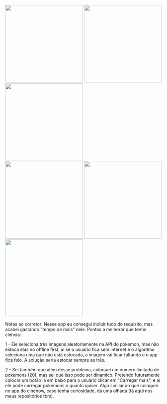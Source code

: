 <p float="left">
  <img src="https://github.com/user-attachments/assets/4b4e4b1b-0b6e-46f2-8520-ab413a9d90f7" width="250" />
  <img src="https://github.com/user-attachments/assets/564453a8-b678-42bf-8912-ae6f89abd63c" width="250" /> 
  <img src="https://github.com/user-attachments/assets/451c7df1-535e-4a23-af8a-43a38fc6be81" width="250" /> 
  <br>
  <img src="https://github.com/user-attachments/assets/596ffe53-563a-4719-b0b1-6234056ef889" width="250" /> 
  <img src="https://github.com/user-attachments/assets/25d7b220-56ff-447d-ab92-68cff546e34b" width="250" /> 
  <img src="https://github.com/user-attachments/assets/74981239-a508-45fc-ae7d-0740df97192c" width="250" /> 
</p>


Notas ao corretor:
Nesse app eu consegui incluir tudo do requisito, mas acabei gastando "tempo de mais" nele.
Pontos a melhorar que tenho ciencia:

1 - Ele seleciona três imagens aleatoriamente na API do pokémon, mas não estoca elas no offline first, aí se o usuário fica sem internet e
o algoritmo seleciona uma que não está estocada, a imagem vai ficar faltando e o app fica feio. A solução seria estocar sempre as três.

2 - Sei também que além desse problema, coloquei um numero limitado de pokemons (20), mas sei que isso pode ser dinamico. Pretendo futuramente
colocar um botão lá em baixo para o usuário clicar em "Carregar mais", e aí ele pode carregar pokemons o quanto quiser. Algo similar ao que coloquei
no app do cinenow, caso tenha curiosidade, dá uma olhada (tá aqui nos meus repositórios tbm).


